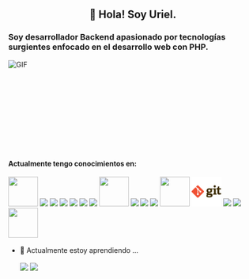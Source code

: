 <h2 align="center">👋 Hola! Soy Uriel.</h2>
<p align="center">
</p>

<h3>Soy desarrollador Backend apasionado por tecnologías surgientes enfocado en el desarrollo web con PHP.</h3>
<img align="right" alt="GIF" src="https://media.giphy.com/media/vzO0Vc8b2VBLi/giphy.gif" width="600" height="200" />

<h4>Actualmente tengo conocimientos en: </h4>

<img height="60" width="60" src="https://cdn.worldvectorlogo.com/logos/php-1.svg">
<img height="60" src="https://cdn.worldvectorlogo.com/logos/laravel-2.svg">
<img height="60" src="https://i0.wp.com/courseclub.net/wp-content/uploads/2018/10/65432123.png?resize=400%2C400&ssl=1">
<img height="60" src="https://laravel-livewire.com/img/twitter.png">
<img height="60" src="https://cdn.worldvectorlogo.com/logos/composer.svg">
<img height="60" src="https://cdn.worldvectorlogo.com/logos/logo-javascript.svg">
<img height="60" src="https://cdn.worldvectorlogo.com/logos/react-2.svg">
<img height="60" width="60" src="https://cdn.worldvectorlogo.com/logos/jquery-2.svg">
<img height="60" src="https://cdn.worldvectorlogo.com/logos/html5.svg">
<img height="60" src="https://cdn.worldvectorlogo.com/logos/css-5.svg">
<img height="60"  src="https://cdn.worldvectorlogo.com/logos/bootstrap-4.svg">
<img height="60" width="60" src="https://cdn.worldvectorlogo.com/logos/npm.svg">
<img height="60" src="https://raw.githubusercontent.com/github/explore/80688e429a7d4ef2fca1e82350fe8e3517d3494d/topics/git/git.png">
<img height="60" src="https://cdn.worldvectorlogo.com/logos/mysql-6.svg">
<img height="60" src="https://cdn.worldvectorlogo.com/logos/postgresql.svg">
<img height="60" width="60" src="https://cdn.worldvectorlogo.com/logos/logo-ubuntu-no-r-black-orange-hex.svg">

- 🌱 Actualmente estoy aprendiendo ...
  <br><br>
  <img height="60" src="https://cdn.worldvectorlogo.com/logos/vue-js-1.svg">
  <img height="60" src="https://cdn.worldvectorlogo.com/logos/c--4.svg">

<!--
**UriReyes/urireyes** is a ✨ _special_ ✨ repository because its `README.md` (this file) appears on your GitHub profile.

Here are some ideas to get you started:

- 🔭 I’m currently working on ...
- 🌱 I’m currently learning ...
- 👯 I’m looking to collaborate on ...
- 🤔 I’m looking for help with ...
- 💬 Ask me about ...
- 📫 How to reach me: ...
- 😄 Pronouns: ...
- ⚡ Fun fact: ...
-->
